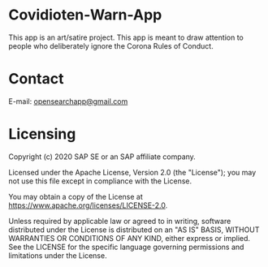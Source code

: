 # Covidioten-Warn-App

This app is an art/satire project. This app is meant to draw attention to people who deliberately ignore the Corona Rules of Conduct.

# Contact

E-mail: opensearchapp@gmail.com

# Licensing

Copyright (c) 2020 SAP SE or an SAP affiliate company.

Licensed under the Apache License, Version 2.0 (the "License"); you may not use this file except in compliance with the License.

You may obtain a copy of the License at https://www.apache.org/licenses/LICENSE-2.0.

Unless required by applicable law or agreed to in writing, software distributed under the License is distributed on an "AS IS" BASIS, WITHOUT WARRANTIES OR CONDITIONS OF ANY KIND, either express or implied. See the LICENSE for the specific language governing permissions and limitations under the License.

